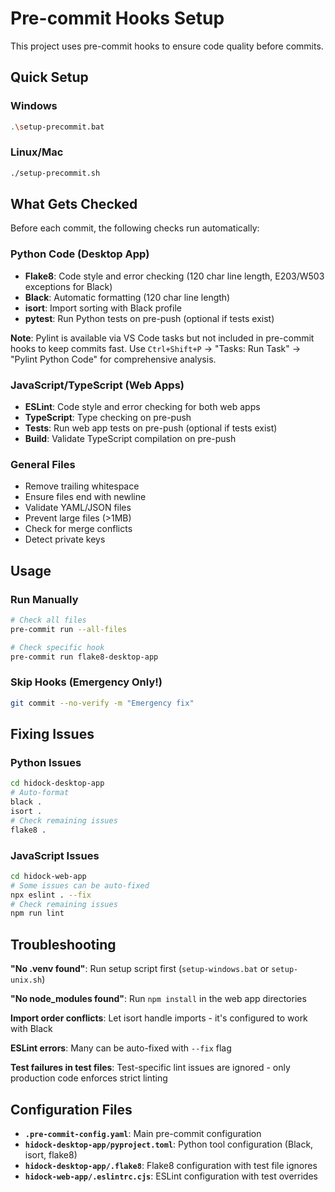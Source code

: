 # Pre-commit Hooks Setup

This project uses pre-commit hooks to ensure code quality before commits.

## Quick Setup

### Windows
```bash
.\setup-precommit.bat
```

### Linux/Mac
```bash
./setup-precommit.sh
```

## What Gets Checked

Before each commit, the following checks run automatically:

### Python Code (Desktop App)
- **Flake8**: Code style and error checking (120 char line length, E203/W503 exceptions for Black)
- **Black**: Automatic formatting (120 char line length)
- **isort**: Import sorting with Black profile
- **pytest**: Run Python tests on pre-push (optional if tests exist)

**Note**: Pylint is available via VS Code tasks but not included in pre-commit hooks to keep commits fast.
Use `Ctrl+Shift+P` → "Tasks: Run Task" → "Pylint Python Code" for comprehensive analysis.

### JavaScript/TypeScript (Web Apps)
- **ESLint**: Code style and error checking for both web apps
- **TypeScript**: Type checking on pre-push
- **Tests**: Run web app tests on pre-push (optional if tests exist)
- **Build**: Validate TypeScript compilation on pre-push

### General Files
- Remove trailing whitespace
- Ensure files end with newline
- Validate YAML/JSON files
- Prevent large files (>1MB)
- Check for merge conflicts
- Detect private keys

## Usage

### Run Manually
```bash
# Check all files
pre-commit run --all-files

# Check specific hook
pre-commit run flake8-desktop-app
```

### Skip Hooks (Emergency Only!)
```bash
git commit --no-verify -m "Emergency fix"
```

## Fixing Issues

### Python Issues
```bash
cd hidock-desktop-app
# Auto-format
black .
isort .
# Check remaining issues
flake8 .
```

### JavaScript Issues
```bash
cd hidock-web-app
# Some issues can be auto-fixed
npx eslint . --fix
# Check remaining issues
npm run lint
```

## Troubleshooting

**"No .venv found"**: Run setup script first (`setup-windows.bat` or `setup-unix.sh`)

**"No node_modules found"**: Run `npm install` in the web app directories

**Import order conflicts**: Let isort handle imports - it's configured to work with Black

**ESLint errors**: Many can be auto-fixed with `--fix` flag

**Test failures in test files**: Test-specific lint issues are ignored - only production code enforces strict linting

## Configuration Files

- **`.pre-commit-config.yaml`**: Main pre-commit configuration
- **`hidock-desktop-app/pyproject.toml`**: Python tool configuration (Black, isort, flake8)
- **`hidock-desktop-app/.flake8`**: Flake8 configuration with test file ignores
- **`hidock-web-app/.eslintrc.cjs`**: ESLint configuration with test overrides
